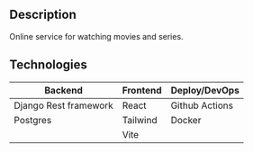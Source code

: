 ## Description
Online service for watching movies and series.
## Technologies
| Backend | Frontend |Deploy/DevOps|
| --- | --- |--- |
|Django Rest framework|React|Github Actions|
|Postgres|Tailwind|Docker|
||Vite||


